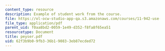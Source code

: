 ```yaml
---
content_type: resource
description: Example of student work from the course.
file: https://ol-ocw-studio-app-qa.s3.amazonaws.com/courses/11-942-use-of-joint-fact-finding-in-science-intensive-policy-disputes-part-ii-spring-2004/62f3b9b09fb336b190833eb87ecded72_peyser.pdf
file_type: application/pdf
parent_uid: f0aa8bd2-0059-1e49-d352-f8fa8f65ea51
resourcetype: Document
title: peyser.pdf
uid: 62f3b9b0-9fb3-36b1-9083-3eb87ecded72
---
```

